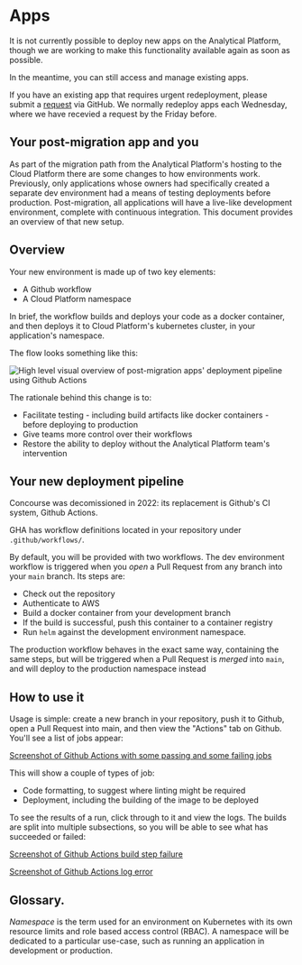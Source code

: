 # Apps

It is not currently possible to deploy new apps on the Analytical Platform, though we are working to make this functionality available again as soon as possible.

In the meantime, you can still access and manage existing apps.

If you have an existing app that requires urgent redeployment, please submit a [request](https://github.com/moj-analytical-services/analytical-platform-applications/issues/new?assignees=EO510%2C+YvanMOJdigital&labels=redeploy&template=redeploy-app-request.md&title=%5BREDEPLOY%5D) via GitHub. We normally redeploy apps each Wednesday, where we have recevied a request by the Friday before.

## Your post-migration app and you

As part of the migration path from the Analytical Platform's hosting to the Cloud Platform there are some changes to how environments work. Previously, only applications whose owners had specifically created a separate dev environment had a means of testing deployments before production. Post-migration, all applications will have a live-like development environment, complete with continuous integration. This document provides an overview of that new setup.

## Overview

Your new environment is made up of two key elements:

* A Github workflow
* A Cloud Platform namespace

In brief, the workflow builds and deploys your code as a docker container, and then deploys it to Cloud Platform's kubernetes cluster, in your application's namespace. 

The flow looks something like this:

![High level visual overview of post-migration apps' deployment pipeline using Github Actions](images/apps/overview.svg)

The rationale behind this change is to:

* Facilitate testing - including build artifacts like docker containers - before deploying to production
* Give teams more control over their workflows
* Restore the ability to deploy without the Analytical Platform team's intervention

## Your new deployment pipeline

Concourse was decomissioned in 2022: its replacement is Github's CI system, Github Actions.

GHA has workflow definitions located in your repository under `.github/workflows/`.

By default, you will be provided with two workflows. The dev environment workflow is triggered when you _open_ a Pull Request from any branch into your `main` branch. Its steps are:

* Check out the repository
* Authenticate to AWS
* Build a docker container from your development branch
* If the build is successful, push this container to a container registry
* Run `helm` against the development environment namespace. 

The production workflow behaves in the exact same way, containing the same steps, but will be triggered when a Pull Request is _merged_ into `main`, and will deploy to the production namespace instead

## How to use it

Usage is simple: create a new branch in your repository, push it to Github, open a Pull Request into main, and then view the "Actions" tab on Github. You'll see a list of jobs appear:

[Screenshot of Github Actions with some passing and some failing jobs](actions.jpg)

This will show a couple of types of job:

* Code formatting, to suggest where linting might be required
* Deployment, including the building of the image to be deployed

To see the results of a run, click through to it and view the logs. The builds are split into multiple subsections, so you will be able to see what has succeeded or failed:

[Screenshot of Github Actions build step failure](actions-overview.jpg)

[Screenshot of Github Actions log error](actions-log.jpg)

## Glossary. 

_Namespace_ is the term used for an environment on Kubernetes with its own resource limits and role based access control (RBAC). A namespace will be dedicated to a particular use-case, such as running an application in development or production.
